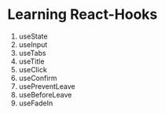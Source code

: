 # Learning React-Hooks

1. useState
2. useInput
3. useTabs
4. useTitle
5. useClick
6. useConfirm
7. usePreventLeave
8. useBeforeLeave
9. useFadeIn
